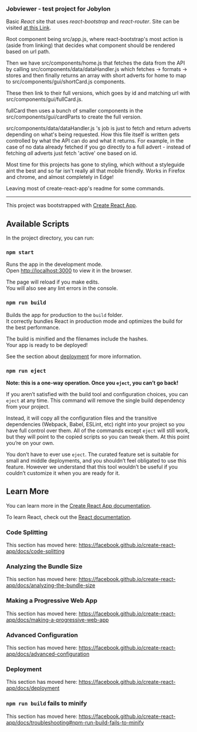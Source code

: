 
### Jobviewer - test project for Jobylon

Basic *React* site that uses *react-bootstrap* and *react-router*. Site can be visited [at this Link](https://merapelsin.github.io/jobviewer/).

Root component being src/app.js, where react-bootstrap's most action is (aside from linking) that decides what component should be rendered based on url path. 

Then we have src/components/home.js that fetches the data from the API by calling src/components/data/dataHandler.js which fetches -> formats -> stores and then finally returns an array with short adverts for home to map to src/components/gui/shortCard.js components.

These then link to their full versions, which goes by id and matching url with src/components/gui/fullCard.js.

fullCard then uses a bunch of smaller components in the src/components/gui/cardParts to create the full version. 

src/components/data/dataHandler.js 's job is just to fetch and return adverts depending on what's being requested. How this file itself is written gets controlled by what the API can do and what it returns. For example, in the case of no data already fetched if you go directly to a full advert - instead of fetching *all* adverts just fetch 'active' one based on id.

Most time for this projects has gone to styling, which without a styleguide aint the best and so far isn't really all that mobile friendly. Works in Firefox and chrome, and almost completely in Edge!

Leaving most of create-react-app's readme for some commands.
***
This project was bootstrapped with [Create React App](https://github.com/facebook/create-react-app).

## Available Scripts

In the project directory, you can run:

### `npm start`

Runs the app in the development mode.<br>
Open [http://localhost:3000](http://localhost:3000) to view it in the browser.

The page will reload if you make edits.<br>
You will also see any lint errors in the console.

### `npm run build`

Builds the app for production to the `build` folder.<br>
It correctly bundles React in production mode and optimizes the build for the best performance.

The build is minified and the filenames include the hashes.<br>
Your app is ready to be deployed!

See the section about [deployment](https://facebook.github.io/create-react-app/docs/deployment) for more information.

### `npm run eject`

**Note: this is a one-way operation. Once you `eject`, you can’t go back!**

If you aren’t satisfied with the build tool and configuration choices, you can `eject` at any time. This command will remove the single build dependency from your project.

Instead, it will copy all the configuration files and the transitive dependencies (Webpack, Babel, ESLint, etc) right into your project so you have full control over them. All of the commands except `eject` will still work, but they will point to the copied scripts so you can tweak them. At this point you’re on your own.

You don’t have to ever use `eject`. The curated feature set is suitable for small and middle deployments, and you shouldn’t feel obligated to use this feature. However we understand that this tool wouldn’t be useful if you couldn’t customize it when you are ready for it.

## Learn More

You can learn more in the [Create React App documentation](https://facebook.github.io/create-react-app/docs/getting-started).

To learn React, check out the [React documentation](https://reactjs.org/).

### Code Splitting

This section has moved here: https://facebook.github.io/create-react-app/docs/code-splitting

### Analyzing the Bundle Size

This section has moved here: https://facebook.github.io/create-react-app/docs/analyzing-the-bundle-size

### Making a Progressive Web App

This section has moved here: https://facebook.github.io/create-react-app/docs/making-a-progressive-web-app

### Advanced Configuration

This section has moved here: https://facebook.github.io/create-react-app/docs/advanced-configuration

### Deployment

This section has moved here: https://facebook.github.io/create-react-app/docs/deployment

### `npm run build` fails to minify

This section has moved here: https://facebook.github.io/create-react-app/docs/troubleshooting#npm-run-build-fails-to-minify
